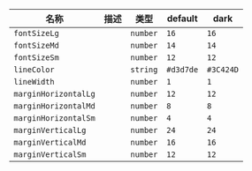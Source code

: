 | 名称 | 描述 | 类型 | default | dark |
|---|---|---|---|---|
| `fontSizeLg` |  | `number` | `16` | `16` |
| `fontSizeMd` |  | `number` | `14` | `14` |
| `fontSizeSm` |  | `number` | `12` | `12` |
| `lineColor` |  | `string` | `#d3d7de` | `#3C424D` |
| `lineWidth` |  | `number` | `1` | `1` |
| `marginHorizontalLg` |  | `number` | `12` | `12` |
| `marginHorizontalMd` |  | `number` | `8` | `8` |
| `marginHorizontalSm` |  | `number` | `4` | `4` |
| `marginVerticalLg` |  | `number` | `24` | `24` |
| `marginVerticalMd` |  | `number` | `16` | `16` |
| `marginVerticalSm` |  | `number` | `12` | `12` |
